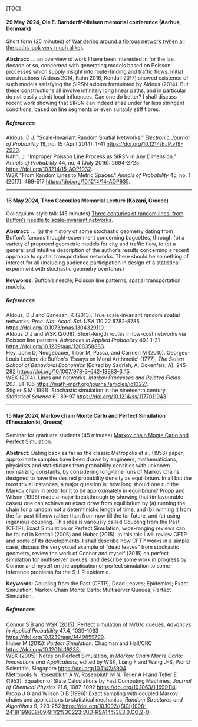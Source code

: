  

[TOC]

#### 29 May 2024, Ole E. Barndorff-Nielsen memorial conference (Aarhus, Denmark)

Short form (25 minutes) of [Wandering around a fibrous network (when all the paths look very much alike)](https://wilfridskendall.github.io/talks/Short-Fibre-SIRSN-talk-2024/Short-Fibre-SIRSN-talk-handout.pdf).

**Abstract:** ... an overview of work I have been interested in for the last decade or so, concerned with generating models based on Poisson processes which supply insight into route-finding and traffic flows. Initial constructions (Aldous 2014, Kahn 2016, Kendall 2017) showed existence of such models satisfying the SIRSN axioms formulated by Aldous (2014). But these constructions all involve infinitely long linear paths, and in particular do not easily admit local influences. Can one do better? I shall discuss recent work showing that SIRSN can indeed arise under far less stringent conditions, based on line segments or even suitably stiff fibres.

##### References

Aldous, D J. "Scale-Invariant Random Spatial Networks." *Electronic Journal of Probability* 19, no. 15 (April 2014): 1-41 <https://doi.org/10.1214/EJP.v19-2920>.  
Kahn, J. "Improper Poisson Line Process as SIRSN in Any Dimension." *Annals of Probability* 44, no. 4 (July 2016): 2694-2725 <https://doi.org/10.1214/15-AOP1032>.  
WSK "From Random Lines to Metric Spaces." *Annals of Probability* 45, no. 1 (2017): 469-517 <https://doi.org/10.1214/14-AOP935>.

------

#### 16 May 2024, Theo Cacoullos Memorial Lecture (Kozani, Greece)

Colloquium-style talk (45 minutes) [Three centuries of random lines: from Buffon’s needle to scale-invariant networks](https://wilfridskendall.github.io/talks/Kozani-Cacoullos-2024/Kozani-Cacoullos-2024-handout.pdf).

**Abstract:** ... (a) the history of some stochastic geometry  dating from Buffon’s famous thought-experiment concerning baguettes,  through (b) a variety of proposed geometric models for city and traffic  flow, to (c) a general and intuitive description of the author’s results concerning a recent approach to spatial transportation networks. There  should be something of interest for all (including audience  participation in design of a statistical experiment with stochastic  geometry overtones)

**Keywords:** Buffon’s needle; Poisson line patterns; spatial transportation models.

##### References

Aldous, D J and Ganesan, K (2013). True scale-invariant random spatial networks. *Proc. Nat. Acad. Sci. USA* 110.22 8782-8785 <https://doi.org/10.1073/pnas.1304329110>.  
Aldous D J and WSK (2008). Short-length routes in low-cost networks via Poisson line patterns. *Advances in Applied Probability* 40.1 1-21 <https://doi.org/10.1239/aap/1208358883>.  
Hey, John D, Neugebauer, Tibor M, Pasca, and Carmen M (2010). Georges-Louis Leclerc de Buffon's `Essays on Moral Arithmetic' (1777), *The Selten School of Behavioral Economics* (Edited by Sadrieh, A, Ockenfels, A). 245-282 <https://doi.org/10.1007/978-3-642-13983-3_15>.  
WSK (2014). Lines and networks. *Markov Processes and Related Fields* 20.1, 81-106 <https://math-mprf.org/journal/articles/id1322/>.  
Stigler S M (1991). Stochastic simulation in the nineteenth century. *Statistical Science* 6.1 89-97 <https://doi.org/10.1214/ss/1177011943>.

------

#### 15 May 2024, Markov chain Monte Carlo and Perfect Simulation (Thessaloniki, Greece)

Seminar for graduate students (45 minutes) [Markov chain Monte Carlo and Perfect Simulation](https://wilfridskendall.github.io/talks/Thessaloniki-2024/Thessaloniki-2024-handout.pdf).

**Abstract:** Dating back as far as the classic Metropolis et al.  (1953) paper,  approximate samples  have been drawn by engineers, mathematicians,  physicists and statisticians from probability densities with unknown  normalizing constants, by considering long-time runs of Markov chains  designed to have the desired probability density as equilibrium. In all  but the most trivial instances, a major question is: how long should one run the Markov chain in order for it to be approximately in  equilibrium? Propp and Wilson (1996) made a major breakthrough by  showing that (in favourable cases) one can achieve an exact draw from  equilibrium by (a) running the chain for a random not a deterministic  length of time, and (b) running it from the far past till now rather  than from now till the far future, and (c) using ingenious coupling.  This idea is variously called Coupling from the Past (CFTP), Exact  Simulation or Perfect Simulation; wide-ranging reviews can be found in  Kendall (2005) and Huber (2015). In this talk I will review CFTP and  some of its developments. I shall describe how CFTP works in a simple  case, discuss the very visual example of “dead leaves” from stochastic  geometry, review the work of Connor and myself (2015) on perfect  simulation for multiserver queues, and describe some work in progress by Connor and myself on the application of perfect simulation to some  inference problems for the S-I-R epidemic.

**Keywords:** Coupling from the Past (CFTP); Dead  Leaves; Epidemics; Exact Simulation; Markov Chain Monte Carlo;  Multiserver Queues; Perfect Simulation.

##### References

Connor S B and WSK (2015): Perfect simulation of M/G/c queues, *Advances in Applied Probability* 47.4, 1039-1063 <https://doi.org/10.1239/aap/1449859799>.  
Huber M (2015): *Perfect Simulation*. Chapman and Hall/CRC [ https://doi.org/10.1201/b19235 ](https://doi.org/10.1201/b19235).  
WSK (2005): Notes on Perfect Simulation, in *Markov Chain Monte Carlo: Innovations and Applications*, edited by WSK, Liang F and Wang J-S, World Scientific, Singapore <https://doi.org/10.1142/5904>.  
Metropolis N, Rosenbluth A W, Rosenbluth M N, Teller A H and Teller E (1953): Equation of State Calculations by Fast Computing Machines, *Journal of Chemical Physics* 21.6, 1087-1092 <https://doi.org/10.1063/1.1699114>.  
Propp J G and Wilson D B (1996): Exact sampling with coupled Markov chains and applications to statistical mechanics, *Random Structures and Algorithms* 9, 223-252 <https://doi.org/10.1002/(SICI)1098-2418(199608/09)9:1/2%3C223::AID-RSA14%3E3.0.CO;2-O>.

------

